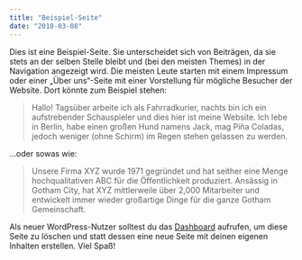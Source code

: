 ```yaml
---
title: "Beispiel-Seite"
date: "2018-03-08"
---
```


Dies ist eine Beispiel-Seite. Sie unterscheidet sich von Beiträgen, da sie stets an der selben Stelle bleibt und (bei den meisten Themes) in der Navigation angezeigt wird. Die meisten Leute starten mit einem Impressum oder einer „Über uns“-Seite mit einer Vorstellung für mögliche Besucher der Website. Dort könnte zum Beispiel stehen:

> Hallo! Tagsüber arbeite ich als Fahrradkurier, nachts bin ich ein aufstrebender Schauspieler und dies hier ist meine Website. Ich lebe in Berlin, habe einen großen Hund namens Jack, mag Piña Coladas, jedoch weniger (ohne Schirm) im Regen stehen gelassen zu werden.

...oder sowas wie:

> Unsere Firma XYZ wurde 1971 gegründet und hat seither eine Menge hochqualitativen ABC für die Öffentlichkeit produziert. Ansässig in Gotham City, hat XYZ mittlerweile über 2,000 Mitarbeiter und entwickelt immer wieder großartige Dinge für die ganze Gotham Gemeinschaft.

Als neuer WordPress-Nutzer solltest du das [Dashboard](http://82.221.49.46/lostandfound/wp-admin/) aufrufen, um diese Seite zu löschen und statt dessen eine neue Seite mit deinen eigenen Inhalten erstellen. Viel Spaß!
